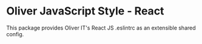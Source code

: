 # Oliver JavaScript Style - React

This package provides Oliver IT's React JS .eslintrc as an extensible shared config.
